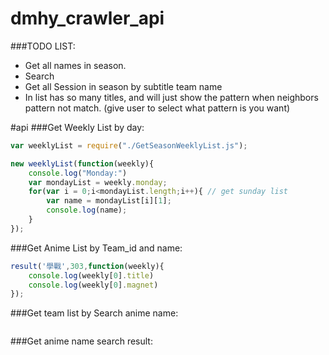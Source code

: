 # dmhy_crawler_api
###TODO LIST:
 - Get all names in season.
 - Search
 - Get all Session in season by subtitle team name
  - In list has so many titles, and will just show the pattern when neighbors pattern not match. (give user to select what pattern is you want)

#api
###Get Weekly List by day:
```javascript
var weeklyList = require("./GetSeasonWeeklyList.js");

new weeklyList(function(weekly){
	console.log("Monday:")
	var mondayList = weekly.monday;
	for(var i = 0;i<mondayList.length;i++){ // get sunday list
		var name = mondayList[i][1];
		console.log(name);
	}
});
```

###Get Anime List by Team_id and name:
```javascript
result('學戰',303,function(weekly){
	console.log(weekly[0].title)
	console.log(weekly[0].magnet)
});
```

###Get team list by Search anime name:
```
```

###Get anime name search result:
```
```
